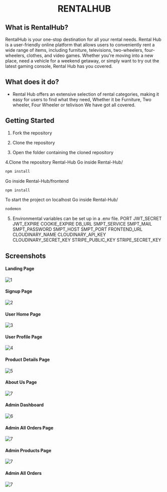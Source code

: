 <div align="center">
  <h1>RENTALHUB</h1>
</div>

## What is RentalHub?

RentalHub is your one-stop destination for all your rental needs. Rental Hub is a user-friendly online platform that allows users to conveniently rent a wide range of items, including furniture, televisions, two-wheelers, four-wheelers, clothes, and video games. Whether you're moving into a new place, need a vehicle for a weekend getaway, or simply want to try out the latest gaming console, Rental Hub has you covered.


## What does it do?

<ul>

<li>
Rental Hub offers an extensive selection of rental categories, making it easy for users to find what they need, Whether it be Furniture, Two wheeler, Four Wheeler or telivison We have got all covered.

</ul>

## Getting Started

1. Fork the repository
2. Clone the repository



3. Open the folder containing the cloned repository

4.Clone the repository Rental-Hub
Go inside Rental-Hub/

```sh
npm install 
```

Go inside Rental-Hub/frontend

```sh
npm install
```

To start the project on localhost Go inside Rental-Hub/

```sh
nodemon
```


5. Environmental variables can be set up in a .env file. 
   PORT JWT_SECRET JWT_EXPIRE COOKIE_EXPIRE DB_URL SMPT_SERVICE SMPT_MAIL SMPT_PASSWORD SMPT_HOST SMPT_PORT FRONTEND_URL CLOUDINARY_NAME CLOUDINARY_API_KEY CLOUDINARY_SECRET_KEY 
   STRIPE_PUBLIC_KEY STRIPE_SECRET_KEY



## Screenshots

#### Landing Page

![1](https://github.com/vinayakg04/Rental-Hub/blob/main/frontend/src/Images/4011.PNG)

#### Signup Page

![2](https://github.com/vinayakg04/Rental-Hub/blob/main/frontend/src/Images/4016.PNG)

#### User Home Page

![3](https://github.com/vinayakg04/Rental-Hub/blob/main/frontend/src/Images/4027.PNG)

#### User Profile Page

![4](https://github.com/vinayakg04/Rental-Hub/blob/main/frontend/src/Images/4017.PNG)

#### Product Details Page

![5](https://github.com/vinayakg04/Rental-Hub/blob/main/frontend/src/Images/4019.PNG)

#### About Us Page

![7](https://github.com/vinayakg04/Rental-Hub/blob/main/frontend/src/Images/4018.PNG)

#### Admin Dashboard

![6](https://github.com/vinayakg04/Rental-Hub/blob/main/frontend/src/Images/4023.PNG)

#### Admin All Orders Page

![7](https://github.com/vinayakg04/Rental-Hub/blob/main/frontend/src/Images/4025.PNG)

#### Admin Products Page

![7](https://github.com/vinayakg04/Rental-Hub/blob/main/frontend/src/Images/4026.PNG)

#### Admin All Orders

![7](https://github.com/vinayakg04/Rental-Hub/blob/main/frontend/src/Images/4025.PNG)






